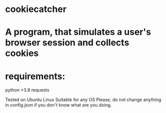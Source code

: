 # cookiecatcher
# A program, that simulates a user's browser session and collects cookies

# requirements:
python >3.8
requests

Tested on Ubuntu Linux
Suitable for any OS
Please, do not change anything in config.json if you don't know what are you doing.
